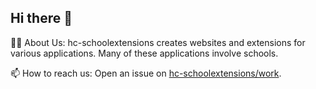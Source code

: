 ## Hi there 👋

🙋‍♂️ About Us: 
hc-schoolextensions creates websites and extensions for various applications. Many of these applications involve schools.

📫 How to reach us:
Open an issue on [hc-schoolextensions/work](https://github.com/hc-schoolextensions/work).

<!--

**Here are some ideas to get you started:**

🙋‍♀️ A short introduction - what is your organization all about?
🌈 Contribution guidelines - how can the community get involved?
👩‍💻 Useful resources - where can the community find your docs? Is there anything else the community should know?
🍿 Fun facts - what does your team eat for breakfast?
🧙 Remember, you can do mighty things with the power of [Markdown](https://docs.github.com/github/writing-on-github/getting-started-with-writing-and-formatting-on-github/basic-writing-and-formatting-syntax)
-->
